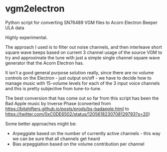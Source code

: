 # vgm2electron

Python script for converting SN76489 VGM files to Acorn Electron Beeper ULA data

Highly experimental.

The approach I used is to filter out noise channels, and then interleave short square wave beeps based on current 3 channel usage of the source VGM to try and approximate the tune with just a simple single channel square wave generator that the Acorn Electron has.

It isn't a good general purpose solution really, since there are no volume controls on the Electron - just output on/off - we have to decide how to manage music with 15-volume levels for each of the 3 input voice channels and this is pretty subjective from tune-to-tune.

The best conversion that has come out so far from this script has been the Bad Apple music by Inverse Phase (converted from https://bitshifters.github.io/posts/prods/bs-badapple.html to https://twitter.com/0xC0DE6502/status/1205618230708129793?s=20)


Some better approaches might be:
* Arpeggiate based on the number of currently active channels - this way we can be sure that all channels get heard
* Bias arpeggiation based on the volume contribution per channel